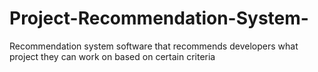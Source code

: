 # Project-Recommendation-System-
Recommendation system software that recommends developers what project they can work on based on certain criteria
